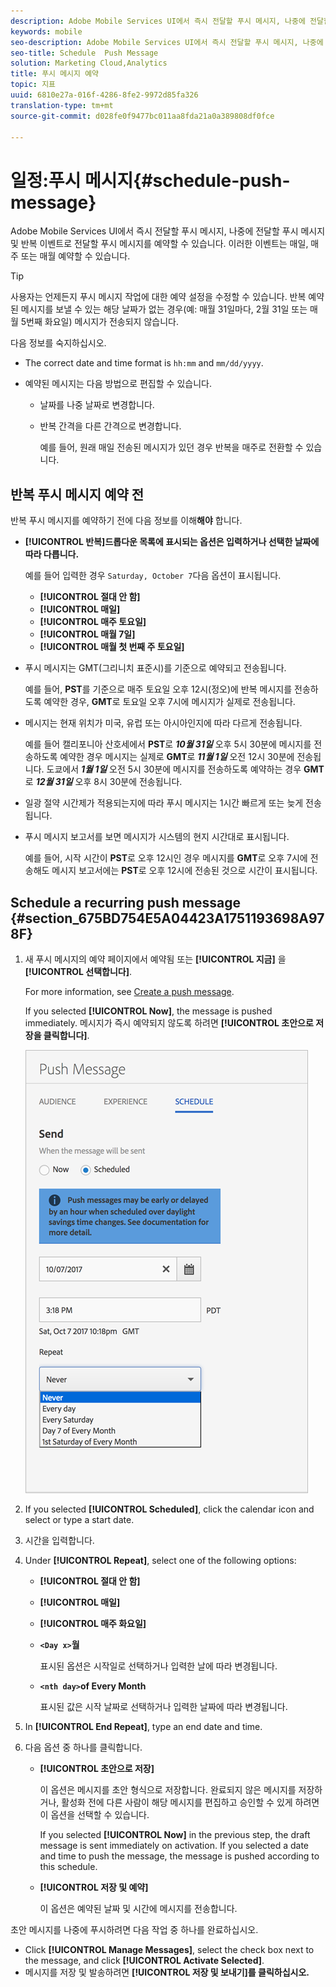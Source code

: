 ```yaml
---
description: Adobe Mobile Services UI에서 즉시 전달할 푸시 메시지, 나중에 전달할 푸시 메시지 및 반복 이벤트로 전달할 푸시 메시지를 예약할 수 있습니다. 이러한 이벤트는 매일, 매주 또는 매월 예약할 수 있습니다.
keywords: mobile
seo-description: Adobe Mobile Services UI에서 즉시 전달할 푸시 메시지, 나중에 전달할 푸시 메시지 및 반복 이벤트로 전달할 푸시 메시지를 예약할 수 있습니다. 이러한 이벤트는 매일, 매주 또는 매월 예약할 수 있습니다.
seo-title: Schedule  Push Message
solution: Marketing Cloud,Analytics
title: 푸시 메시지 예약
topic: 지표
uuid: 6810e27a-016f-4286-8fe2-9972d85fa326
translation-type: tm+mt
source-git-commit: d028fe0f9477bc011aa8fda21a0a389808df0fce

---
```



# 일정:푸시 메시지{#schedule-push-message}

Adobe Mobile Services UI에서 즉시 전달할 푸시 메시지, 나중에 전달할 푸시 메시지 및 반복 이벤트로 전달할 푸시 메시지를 예약할 수 있습니다. 이러한 이벤트는 매일, 매주 또는 매월 예약할 수 있습니다.

>[!TIP]
>
>사용자는 언제든지 푸시 메시지 작업에 대한 예약 설정을 수정할 수 있습니다. 반복 예약된 메시지를 보낼 수 있는 해당 날짜가 없는 경우(예: 매월 31일마다, 2월 31일 또는 매월 5번째 화요일) 메시지가 전송되지 않습니다.

다음 정보를 숙지하십시오.

* The correct date and time format is `hh:mm` and `mm/dd/yyyy`.

* 예약된 메시지는 다음 방법으로 편집할 수 있습니다.

   * 날짜를 나중 날짜로 변경합니다.
   * 반복 간격을 다른 간격으로 변경합니다.

      예를 들어, 원래 매일 전송된 메시지가 있던 경우 반복을 매주로 전환할 수 있습니다.

## 반복 푸시 메시지 예약 전

반복 푸시 메시지를 예약하기 전에 다음 정보를 이해&#x200B;**해야** 합니다.

* **[!UICONTROL 반복]드롭다운 목록에 표시되는 옵션은 입력하거나 선택한 날짜에 따라 다릅니다.**

   예를 들어 입력한 경우 `Saturday, October 7`다음 옵션이 표시됩니다.

   * **[!UICONTROL 절대 안 함]**
   * **[!UICONTROL 매일]**
   * **[!UICONTROL 매주 토요일]**
   * **[!UICONTROL 매월 7일]**
   * **[!UICONTROL 매월 첫 번째 주 토요일]**

* 푸시 메시지는 GMT(그리니치 표준시)를 기준으로 예약되고 전송됩니다.

   예를 들어, **PST**&#x200B;를 기준으로 매주 토요일 오후 12시(정오)에 반복 메시지를 전송하도록 예약한 경우, **GMT**&#x200B;로 토요일 오후 7시에 메시지가 실제로 전송됩니다.
* 메시지는 현재 위치가 미국, 유럽 또는 아시아인지에 따라 다르게 전송됩니다.

   예를 들어 캘리포니아 산호세에서 **PST**&#x200B;로 ***10월 31일*** 오후 5시 30분에 메시지를 전송하도록 예약한 경우 메시지는 실제로 **GMT**&#x200B;로 ***11월 1일*** 오전 12시 30분에 전송됩니다. 도쿄에서 ***1월 1일*** 오전 5시 30분에 메시지를 전송하도록 예약하는 경우 **GMT**&#x200B;로 ***12월 31일*** 오후 8시 30분에 전송됩니다.
* 일광 절약 시간제가 적용되는지에 따라 푸시 메시지는 1시간 빠르게 또는 늦게 전송됩니다.
* 푸시 메시지 보고서를 보면 메시지가 시스템의 현지 시간대로 표시됩니다.

   예를 들어, 시작 시간이 **PST**&#x200B;로 오후 12시인 경우 메시지를 **GMT**&#x200B;로 오후 7시에 전송해도 메시지 보고서에는 **PST**&#x200B;로 오후 12시에 전송된 것으로 시간이 표시됩니다.

## Schedule a recurring push message {#section_675BD754E5A04423A1751193698A978F}

1. 새 푸시 메시지의 예약 페이지에서 예약됨 또는 **[!UICONTROL 지금]** 을 **[!UICONTROL 선택합니다]**.

   For more information, see [Create a push message](/help/using/in-app-messaging/t-create-push-message/t-create-push-message.md).

   If you selected **[!UICONTROL Now]**, the message is pushed immediately. 메시지가 즉시 예약되지 않도록 하려면 **[!UICONTROL 초안으로 저장을 클릭합니다]**.

   ![](assets/schedule-push-message.png)

1. If you selected **[!UICONTROL Scheduled]**, click the calendar icon and select or type a start date.
1. 시간을 입력합니다. 
1. Under **[!UICONTROL Repeat]**, select one of the following options:

   * **[!UICONTROL 절대 안 함]**
   * **[!UICONTROL 매일]**
   * **[!UICONTROL 매주 화요일]**
   * **`<Day x>`월**

      표시된 옵션은 시작일로 선택하거나 입력한 날에 따라 변경됩니다.
   * **`<nth day>`of Every Month**

      표시된 값은 시작 날짜로 선택하거나 입력한 날짜에 따라 변경됩니다.

1. In **[!UICONTROL End Repeat]**, type an end date and time.
1. 다음 옵션 중 하나를 클릭합니다.

   * **[!UICONTROL 초안으로 저장]**

      이 옵션은 메시지를 초안 형식으로 저장합니다. 완료되지 않은 메시지를 저장하거나, 활성화 전에 다른 사람이 해당 메시지를 편집하고 승인할 수 있게 하려면 이 옵션을 선택할 수 있습니다.

      If you selected **[!UICONTROL Now]** in the previous step, the draft message is sent immediately on activation. If you selected a date and time to push the message, the message is pushed according to this schedule.

   * **[!UICONTROL 저장 및 예약]**

      이 옵션은 예약된 날짜 및 시간에 메시지를 전송합니다.

초안 메시지를 나중에 푸시하려면 다음 작업 중 하나를 완료하십시오.

* Click **[!UICONTROL Manage Messages]**, select the check box next to the message, and click **[!UICONTROL Activate Selected]**.
* 메시지를 저장 및 발송하려면 **[!UICONTROL 저장 및 보내기]를 클릭하십시오.**
